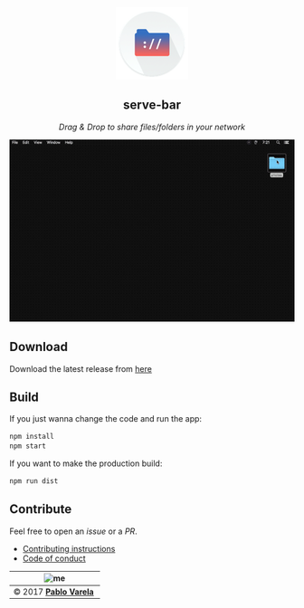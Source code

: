 <p align="center">
  <img src="https://github.com/pablopunk/art/raw/master/serve-bar/icon.png" />
</p>
<h2 align="center">serve-bar</h2>
<p align="center">
  <i>Drag & Drop to share files/folders in your network</i>
</p>
<p align="center">
  <img src="https://github.com/pablopunk/art/raw/master/serve-bar/screen.gif" />
</p>

## Download

Download the latest release from [here](https://github.com/pablopunk/serve-bar/releases)

## Build

If you just wanna change the code and run the app:

```bash
npm install
npm start
```

If you want to make the production build:

```bash
npm run dist
```

## Contribute

Feel free to open an _issue_ or a _PR_.

* [Contributing instructions](CONTRIBUTING.md)
* [Code of conduct](CODE_OF_CONDUCT.md)

| ![me](https://www.gravatar.com/avatar/fa50aeff0ddd6e63273a068b04353d9d?s=100) |
| ----------------------------------------------------------------------------- |
| © 2017 [__Pablo Varela__](http://pablo.life) |

